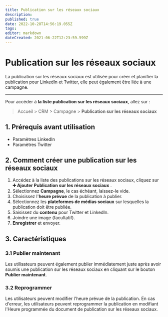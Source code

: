 ```yaml
---
title: Publication sur les réseaux sociaux
description: 
published: true
date: 2022-10-28T14:56:19.055Z
tags: 
editor: markdown
dateCreated: 2021-06-22T12:23:59.599Z
---
```


# Publication sur les réseaux sociaux

La publication sur les réseaux sociaux est utilisée pour créer et planifier la publication pour LinkedIn et Twitter, elle peut également être liée à une campagne.

---

Pour accéder à **la liste publication sur les réseaux sociaux**, allez sur :

> Accueil > CRM > Campagne > **Publication sur les réseaux sociaux**

## 1. Prérequis avant utilisation

- Paramètres LinkedIn
- Paramètres Twitter

## 2. Comment créer une publication sur les réseaux sociaux

1. Accédez à la liste des publications sur les réseaux sociaux, cliquez sur **:heavy_plus_sign: Ajouter Publication sur les réseaux sociaux** .
2. Sélectionnez **Campagne**, le cas échéant, laissez-le vide.
3. Choisissez l'**heure prévue** de la publication à publier.
4. Sélectionnez les **plateformes de médias sociaux** sur lesquelles la publication doit être publiée.
5. Saisissez du **contenu** pour Twitter et LinkedIn.
6. Joindre une image (facultatif).
7. **Enregistrer** et envoyer.

## 3. Caractéristiques

### 3.1 Publier maintenant

Les utilisateurs peuvent également publier immédiatement juste après avoir soumis une publication sur les réseaux sociaux en cliquant sur le bouton **Publier maintenant**.

### 3.2 Reprogrammer

Les utilisateurs peuvent modifier l'heure prévue de la publication. En cas d'erreur, les utilisateurs peuvent reprogrammer la publication en modifiant l'Heure programmée du document de publication sur les réseaux sociaux.